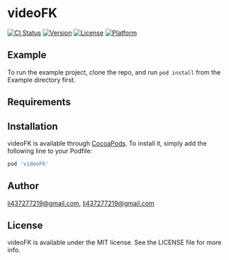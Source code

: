 # videoFK

[![CI Status](https://img.shields.io/travis/li437277219@gmail.com/videoFK.svg?style=flat)](https://travis-ci.org/li437277219@gmail.com/videoFK)
[![Version](https://img.shields.io/cocoapods/v/videoFK.svg?style=flat)](https://cocoapods.org/pods/videoFK)
[![License](https://img.shields.io/cocoapods/l/videoFK.svg?style=flat)](https://cocoapods.org/pods/videoFK)
[![Platform](https://img.shields.io/cocoapods/p/videoFK.svg?style=flat)](https://cocoapods.org/pods/videoFK)

## Example

To run the example project, clone the repo, and run `pod install` from the Example directory first.

## Requirements

## Installation

videoFK is available through [CocoaPods](https://cocoapods.org). To install
it, simply add the following line to your Podfile:

```ruby
pod 'videoFK'
```

## Author

li437277219@gmail.com, li437277219@gmail.com

## License

videoFK is available under the MIT license. See the LICENSE file for more info.

